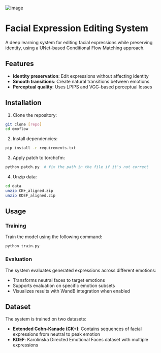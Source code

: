 ![image](https://github.com/user-attachments/assets/d70328c9-4881-4a5f-a32f-b0a11b3053c0)

# Facial Expression Editing System

A deep learning system for editing facial expressions while preserving identity, using a UNet-based Conditional Flow Matching approach.

## Features

- **Identity preservation**: Edit expressions without affecting identity
- **Smooth transitions**: Create natural transitions between emotions
- **Perceptual quality**: Uses LPIPS and VGG-based perceptual losses

## Installation

1. Clone the repository:
```bash
git clone [repo]
cd emoflow
```

2. Install dependencies:
```bash
pip install -r requirements.txt
```

3. Apply patch to torchcfm:
```bash
python patch.py  # fix the path in the file if it's not correct
```

4. Unzip data:
```bash
cd data
unzip CK+_aligned.zip
unzip KDEF_aligned.zip
```

## Usage

### Training

Train the model using the following command:

```bash
python train.py
```

### Evaluation

The system evaluates generated expressions across different emotions:
- Transforms neutral faces to target emotions
- Supports evaluation on specific emotion subsets
- Visualizes results with WandB integration when enabled

## Dataset

The system is trained on two datasets:
- **Extended Cohn-Kanade (CK+)**: Contains sequences of facial expressions from neutral to peak emotion
- **KDEF**: Karolinska Directed Emotional Faces dataset with multiple expressions
